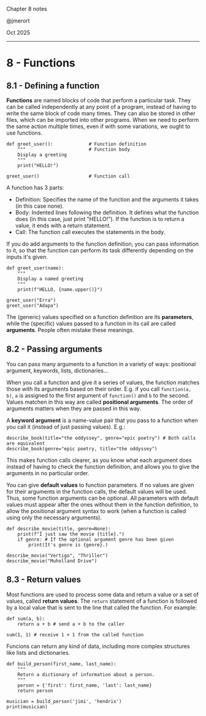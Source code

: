 Chapter 8 notes

@jmerort

Oct 2025
___

# 8 - Functions
## 8.1 - Defining a function
**Functions** are named blocks of code that perform a particular task. They can be called independently at any point of a program, instead of having to write the same block of code many times. They can also be stored in other files, which can be imported into other programs. When we need to perform the same action multiple times, even if with some variations, we ought to use functions.

```
def greet_user():             # Function definition
	"""                       # Function body
	Display a greeting
	"""
	print("HELLO!")

greet_user()                  # Function call
```

A function has 3 parts:
- Definition: Specifies the name of the function and the arguments it takes (in this case none).
- Body: Indented lines following the definition. It defines what the function does (in this case, just print "HELLO!"). If the function is to return a value, it ends with a return statement.
- Call: The function call executes the statements in the body.

If you do add arguments to the function definition, you can pass information to it, so that the function can perform its task differently depending on the inputs it's given.

```
def greet_user(name):
	"""
	Display a named greeting
	"""
	print(f"HELLO, {name.upper()}")

greet_user("Erra")
greet_user("Adapa")
```

The (generic) values specified on a function definition are its **parameters**, while the (specific) values passed to a function in its call are called **arguments**. People often mistake these meanings. 


## 8.2 - Passing arguments
You can pass many arguments to a function in a variety of ways: positional argument, keywords, lists, dictionaries...

When you call a function and give it a series of values, the function matches those with its arguments based on their order. E.g. if you call `function(a, b)`, `a` is assigned to the first argument of `function()` and `b` to the second. Values matchen in this way are called **positional arguments**. The order of arguments matters when they are passed in this way.

A **keyword argument** is a name-value pair that you pass to a function when you call it (instead of just passing values). E.g.:
```
describe_book(title="the oddyssey", genre="epic poetry") # Both calls are equivalent
describe_book(genre="epic poetry, title="the oddyssey") 
```
This makes function calls clearer, as you know what each argument does instead of having to check the function definition, and allows you to give the arguments in no particular order.

You can give **default values** to function parameters. If no values are given for their arguments in the function calls, the default values will be used. Thus, some function arguments can be optional. All parameters with default values must appear after the ones without them in the function definition, to allow the positional argument syntax to work (when a function is called using only the necessary arguments).
```
def describe_movie(title, genre=None):
    print(f"I just saw the movie {title}.")
	if genre: # If the optional argument genre has been given
	    print(It's genre is {genre}.)

describe_movie("Vertigo", "Thriller")
describe_movie("Muholland Drive")
```


## 8.3 - Return values
Most functions are used to process some data and return a value or a set of values, called **return values**. The `return` statement of a function is followed by a local value that is sent to the line that called the function. For example:
```
def sum(a, b):
	return a + b # send a + b to the caller

sum(1, 1) # receive 1 + 1 from the called function
```

Funcions can return any kind of data, including more complex structures like lists and dictionaries.
```
def build_person(first_name, last_name):
    """
	Return a dictionary of information about a person.
	"""
    person = {'first': first_name, 'last': last_name}
    return person

musician = build_person('jimi', 'hendrix')
print(musician)
```
